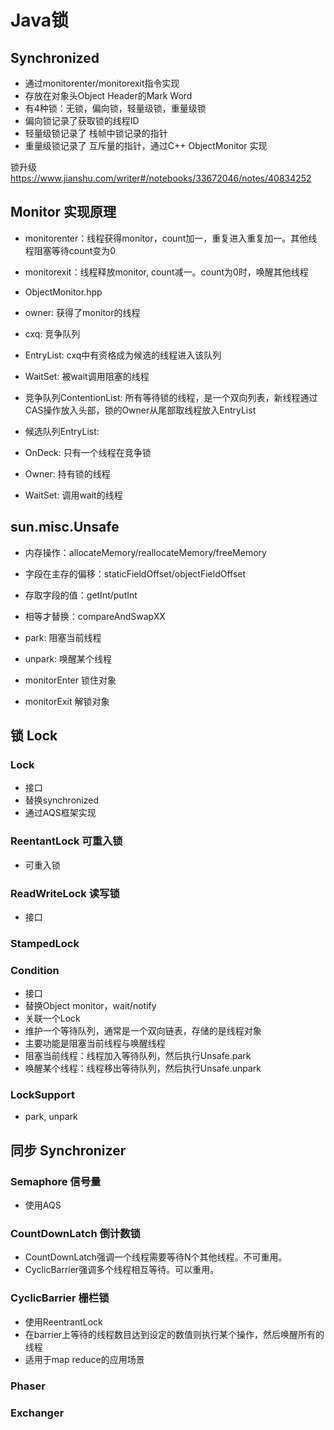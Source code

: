 # Java锁

## Synchronized
- 通过monitorenter/monitorexit指令实现
- 存放在对象头Object Header的Mark Word
- 有4种锁：无锁，偏向锁，轻量级锁，重量级锁
- 偏向锁记录了获取锁的线程ID
- 轻量级锁记录了 栈帧中锁记录的指针
- 重量级锁记录了 互斥量的指针，通过C++ ObjectMonitor 实现

锁升级
https://www.jianshu.com/writer#/notebooks/33672046/notes/40834252

## Monitor 实现原理
- monitorenter：线程获得monitor，count加一，重复进入重复加一。其他线程阻塞等待count变为0
- monitorexit：线程释放monitor, count减一。count为0时，唤醒其他线程

- ObjectMonitor.hpp
- owner: 获得了monitor的线程
- cxq: 竞争队列
- EntryList: cxq中有资格成为候选的线程进入该队列
- WaitSet: 被wait调用阻塞的线程

- 竞争队列ContentionList: 所有等待锁的线程，是一个双向列表，新线程通过CAS操作放入头部，锁的Owner从尾部取线程放入EntryList
- 候选队列EntryList: 
- OnDeck: 只有一个线程在竞争锁
- Owner: 持有锁的线程
- WaitSet: 调用wait的线程

## sun.misc.Unsafe
- 内存操作：allocateMemory/reallocateMemory/freeMemory

- 字段在主存的偏移：staticFieldOffset/objectFieldOffset
- 存取字段的值：getInt/putInt
- 相等才替换：compareAndSwapXX 

- park: 阻塞当前线程
- unpark: 唤醒某个线程

- monitorEnter 锁住对象
- monitorExit 解锁对象


## 锁 Lock

### Lock
- 接口
- 替换synchronized
- 通过AQS框架实现

### ReentantLock 可重入锁
- 可重入锁

### ReadWriteLock 读写锁
- 接口

### StampedLock

### Condition
- 接口
- 替换Object monitor，wait/notify
- 关联一个Lock
- 维护一个等待队列，通常是一个双向链表，存储的是线程对象
- 主要功能是阻塞当前线程与唤醒线程
- 阻塞当前线程：线程加入等待队列，然后执行Unsafe.park
- 唤醒某个线程：线程移出等待队列，然后执行Unsafe.unpark

### LockSupport
- park, unpark


## 同步 Synchronizer

### Semaphore 信号量
- 使用AQS

### CountDownLatch 倒计数锁
- CountDownLatch强调一个线程需要等待N个其他线程。不可重用。
- CyclicBarrier强调多个线程相互等待。可以重用。

### CyclicBarrier 栅栏锁
- 使用ReentrantLock
- 在barrier上等待的线程数目达到设定的数值则执行某个操作，然后唤醒所有的线程
- 适用于map reduce的应用场景

### Phaser

### Exchanger


